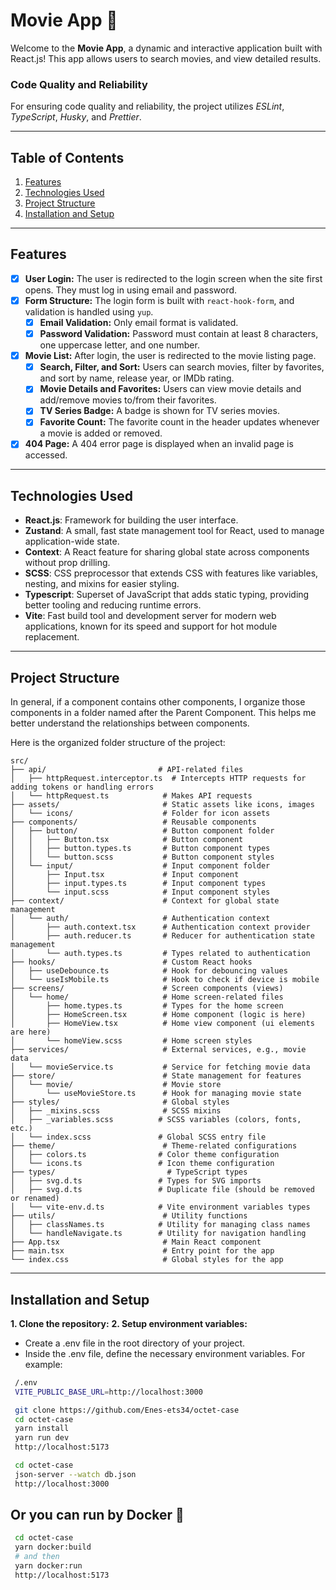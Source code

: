 # Movie App 🍿

Welcome to the **Movie App**, a dynamic and interactive application built with React.js! This app allows users to search movies, and view detailed results.

### Code Quality and Reliability

For ensuring code quality and reliability, the project utilizes _ESLint_, _TypeScript_, _Husky_, and _Prettier_.

---

## **Table of Contents**

1. [Features](#features)
2. [Technologies Used](#technologies-used)
3. [Project Structure](#project-structure)
4. [Installation and Setup](#installation-and-setup)

---

## **Features**

- [x] **User Login:** The user is redirected to the login screen when the site first opens. They must log in using email and password.
- [x] **Form Structure:** The login form is built with `react-hook-form`, and validation is handled using `yup`.
  - [x] **Email Validation:** Only email format is validated.
  - [x] **Password Validation:** Password must contain at least 8 characters, one uppercase letter, and one number.
- [x] **Movie List:** After login, the user is redirected to the movie listing page.
  - [x] **Search, Filter, and Sort:** Users can search movies, filter by favorites, and sort by name, release year, or IMDb rating.
  - [x] **Movie Details and Favorites:** Users can view movie details and add/remove movies to/from their favorites.
  - [x] **TV Series Badge:** A badge is shown for TV series movies.
  - [x] **Favorite Count:** The favorite count in the header updates whenever a movie is added or removed.
- [x] **404 Page:** A 404 error page is displayed when an invalid page is accessed.

---

## **Technologies Used**

- **React.js**: Framework for building the user interface.
- **Zustand**: A small, fast state management tool for React, used to manage application-wide state.
- **Context**: A React feature for sharing global state across components without prop drilling.
- **SCSS**: CSS preprocessor that extends CSS with features like variables, nesting, and mixins for easier styling.
- **Typescript**: Superset of JavaScript that adds static typing, providing better tooling and reducing runtime errors.
- **Vite**: Fast build tool and development server for modern web applications, known for its speed and support for hot module replacement.

---

## **Project Structure**

In general, if a component contains other components, I organize those components in a folder named after the Parent Component. This helps me better understand the relationships between components.

Here is the organized folder structure of the project:

```
src/
├── api/                         # API-related files
│   ├── httpRequest.interceptor.ts  # Intercepts HTTP requests for adding tokens or handling errors
│   └── httpRequest.ts            # Makes API requests
├── assets/                       # Static assets like icons, images
│   └── icons/                    # Folder for icon assets
├── components/                   # Reusable components
│   ├── button/                   # Button component folder
│   │   ├── Button.tsx            # Button component
│   │   ├── button.types.ts       # Button component types
│   │   └── button.scss           # Button component styles
│   └── input/                    # Input component folder
│       ├── Input.tsx             # Input component
│       ├── input.types.ts        # Input component types
│       └── input.scss            # Input component styles
├── context/                      # Context for global state management
│   └── auth/                     # Authentication context
│       ├── auth.context.tsx      # Authentication context provider
│       ├── auth.reducer.ts       # Reducer for authentication state management
│       └── auth.types.ts         # Types related to authentication
├── hooks/                        # Custom React hooks
│   ├── useDebounce.ts            # Hook for debouncing values
│   └── useIsMobile.ts            # Hook to check if device is mobile
├── screens/                      # Screen components (views)
│   └── home/                     # Home screen-related files
│       ├── home.types.ts         # Types for the home screen
│       ├── HomeScreen.tsx        # Home component (logic is here)
│       ├── HomeView.tsx          # Home view component (ui elements are here)
│       └── homeView.scss         # Home screen styles
├── services/                     # External services, e.g., movie data
│   └── movieService.ts           # Service for fetching movie data
├── store/                        # State management for features
│   └── movie/                    # Movie store
│       └── useMovieStore.ts      # Hook for managing movie state
├── styles/                       # Global styles
│   ├── _mixins.scss              # SCSS mixins
│   ├── _variables.scss          # SCSS variables (colors, fonts, etc.)
│   └── index.scss               # Global SCSS entry file
├── theme/                        # Theme-related configurations
│   ├── colors.ts                # Color theme configuration
│   └── icons.ts                 # Icon theme configuration
├── types/                         # TypeScript types
│   ├── svg.d.ts                 # Types for SVG imports
│   ├── svg.d.ts                 # Duplicate file (should be removed or renamed)
│   └── vite-env.d.ts            # Vite environment variables types
├── utils/                        # Utility functions
│   ├── classNames.ts            # Utility for managing class names
│   └── handleNavigate.ts        # Utility for navigation handling
├── App.tsx                       # Main React component
├── main.tsx                      # Entry point for the app
└── index.css                     # Global styles for the app

```

---

## **Installation and Setup**

**1. Clone the repository:**
**2. Setup environment variables:**

- Create a .env file in the root directory of your project.
- Inside the .env file, define the necessary environment variables. For example:

```bash
 /.env
 VITE_PUBLIC_BASE_URL=http://localhost:3000
```

```bash
 git clone https://github.com/Enes-ets34/octet-case
 cd octet-case
 yarn install
 yarn run dev
 http://localhost:5173
```

```bash
 cd octet-case
 json-server --watch db.json
 http://localhost:3000
```

## **Or you can run by Docker 🐳**

```bash
 cd octet-case
 yarn docker:build
 # and then
 yarn docker:run
 http://localhost:5173
```
